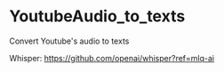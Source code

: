 # YoutubeAudio_to_texts
Convert Youtube's audio to texts

Whisper:
https://github.com/openai/whisper?ref=mlq-ai
